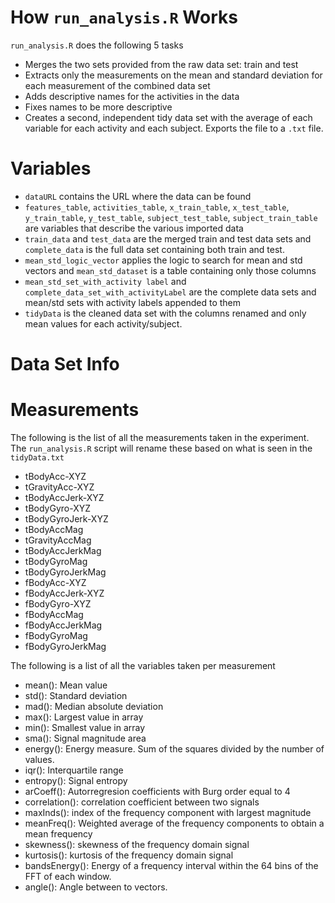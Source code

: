 # How  `run_analysis.R` Works

`run_analysis.R` does the following 5 tasks

* Merges the two sets provided from the raw data set: train and test
* Extracts only the measurements on the mean and standard deviation for each measurement of the combined data set
* Adds descriptive names for the activities in the data
* Fixes names to be more descriptive 
* Creates a second, independent tidy data set with the average of each variable for each activity and each subject. Exports the file to a `.txt` file.

# Variables

* `dataURL` contains the URL where the data can be found
* `features_table`, `activities_table`, `x_train_table`, `x_test_table`, `y_train_table`, `y_test_table`, `subject_test_table`, `subject_train_table` are variables that describe the various imported data
* `train_data` and `test_data` are the merged train and test data sets and `complete_data` is the full data set containing both train and test.
* `mean_std_logic_vector` applies the logic to search for mean and std vectors and `mean_std_dataset` is a table containing only those columns
* `mean_std_set_with_activity label` and `complete_data_set_with_activityLabel` are the complete data sets and mean/std sets with activity labels appended to them
* `tidyData` is the cleaned data set with the columns renamed and only mean values for each activity/subject. 

# Data Set Info

# Measurements
The following is the list of all the measurements taken in the experiment. The `run_analysis.R` script will rename these based on what is seen in the `tidyData.txt`

* tBodyAcc-XYZ
* tGravityAcc-XYZ
* tBodyAccJerk-XYZ
* tBodyGyro-XYZ
* tBodyGyroJerk-XYZ
* tBodyAccMag
* tGravityAccMag
* tBodyAccJerkMag
* tBodyGyroMag
* tBodyGyroJerkMag
* fBodyAcc-XYZ
* fBodyAccJerk-XYZ
* fBodyGyro-XYZ
* fBodyAccMag
* fBodyAccJerkMag
* fBodyGyroMag
* fBodyGyroJerkMag

The following is a list of all the variables taken per measurement

* mean(): Mean value
* std(): Standard deviation
* mad(): Median absolute deviation 
* max(): Largest value in array
* min(): Smallest value in array
* sma(): Signal magnitude area
* energy(): Energy measure. Sum of the squares divided by the number of values. 
* iqr(): Interquartile range 
* entropy(): Signal entropy
* arCoeff(): Autorregresion coefficients with Burg order equal to 4
* correlation(): correlation coefficient between two signals
* maxInds(): index of the frequency component with largest magnitude
* meanFreq(): Weighted average of the frequency components to obtain a mean frequency
* skewness(): skewness of the frequency domain signal 
* kurtosis(): kurtosis of the frequency domain signal 
* bandsEnergy(): Energy of a frequency interval within the 64 bins of the FFT of each window.
* angle(): Angle between to vectors.
